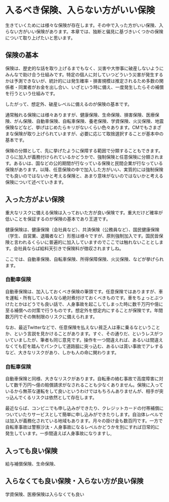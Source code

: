 # 入るべき保険、入らない方がいい保険

生きていくためには様々な保険が存在します。その中で入った方がいい保険、入らない方がいい保険があります。本章では、独断と偏見に基づきいくつかの保険について取り上げたいと思います。

## 保険の基本
保険は、歴史的な話を取り上げるまでもなく、災害や大惨事に破産しないようにみんなで助け合う仕組みです。特定の個人に対していつどういう災害が発生するかは予測できないが、統計的には発生確率・損害規模は推定されるため多数の関係者・同業者がお金を出し合い、いざという時に備え、一度発生したらその補償を行うという仕組みです。

したがって、想定外、破産レベルに備えるのが保険の基本です。

通常触れる保険には様々ありますが、健康保険、生命保険、損害保険、医療保険、がん保険、自動車保険、自転車保険、養老保険、学資保険、火災保険、地震保険などなど、挙げはじめたらキリがないくらい色々あります。CMでもさまざまな保険が取り上げられていますが、必要に応じて取捨選択することが基本中の基本です。

保険の分類として、先に挙げたように保障する範囲で分類することもできます。さらに加入が義務付けられているかどうかで、強制保険と任意保険に分類されます。あるいは、国などの公的期間が行なっている保険と民間企業が行なっている保険があります。以降、任意保険の中で加入した方がいい、実質的には強制保険でも良いのではないかと考える保険と、あまり意味がないのではないかと考える保険について述べていきます。

## 入った方がよい保険
重大なリスクに備える保険は入っておいた方が良い保険です。重大だけど確率が低いことを保証するのが保険の基本であり王道です。

健康保険は、健康保険（会社員など）、共済保険（公務員など）、国民健康保険（学生、自営業、退職者など）形態は様々ですが、原則強制加入です。国民皆保険と言われるくらいに普遍的に加入していますのでここでは触れないこととします。会社員ならば給料天引きで保険料が徴収されますしね。

ここでは、自動車保険、自転車保険、所得保障保険、火災保険、などが挙げられます。

### 自動車保険
自動車保険は、加入しておくべき保険の筆頭です。任意保険ではありますが、車を運転・所有している人なら絶対煮付けておくべきものです。車をちょっとぶつけたとかはどうでも良い話で、人身事故を起こしてしまった時に数千万円や億に至る補償への対策で行うものです。想定外を想定内にすることが保険です。年間数万円でその無制限のリスクに備えられます。

なお、最近Twitterなどで、任意保険を払えない貧乏人は車に乗るなということか、という言説を見かけることがあります。すぐ、その通りだ、というレスがついていましたが、筆者も同じ意見です。操作を一つ間違えれば、あるいは間違えなくても釘を踏んでパンクして道路脇に突っ込む、あるいは貰い事故でアレするなど、大きなリスクがあり、しかも人の命に関わります。

### 自転車保険
自動車保険と同様、大きなリスクがあります。自転車の絡む事故で高度障害に対して数千万円〜億の賠償請求がなされることも少なくありません。保険に入っているから無茶な運転をして良いというわけではもちろんありませんが、相手が突っ込んでくるリスクは依然として存在します。

最近ならば、コンビニでも申し込みができたり、クレジットカードの付帯補償についていたりサービスとして簡単に申し込みができたりします。自治体レベルでは加入が義務化されている地域もあります。月々の掛け金も数百円です。一方で自転車事故は警察沙汰・人身事故になるレベルかどうかを別にすれば日常的に発生しています。一歩間違えば人身事故になりますし,

## 入っても良い保険

給与補償保険、生命保険、

## 入らなくても良い保険・入らない方が良い保険

学資保険、医療保険は入らなくても良い